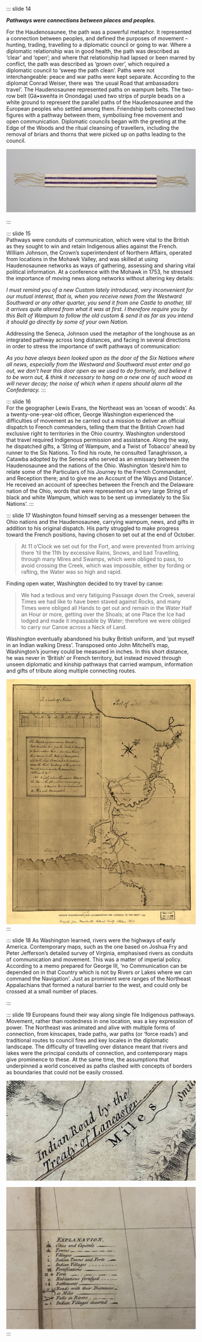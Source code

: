 ::: slide 14

**_Pathways were connections between places and peoples._**

For the Haudenosaunee, the path was a powerful metaphor. It represented a connection between peoples, and defined the purposes of movement – hunting, trading, travelling to a diplomatic council or going to war. Where a diplomatic relationship was in good health, the path was described as ‘clear’ and ‘open’; and where that relationship had lapsed or been marred by conflict, the path was described as ‘grown over’, which required a diplomatic council to ‘sweep the path clean’. Paths were not interchangeable: peace and war paths were kept separate. According to the diplomat Conrad Weiser, there was ‘the usual Road that ambassadors travel’. The Haudenosaunee represented paths on wampum belts. The two- row belt (Gä•sweñta in Onondaga) used two strips of purple beads on a white ground to represent the parallel paths of the Haudenosaunee and the European peoples who settled among them. Friendship belts connected two figures with a pathway between them, symbolising free movement and open communication. Diplomatic councils began with the greeting at the Edge of the Woods and the ritual cleansing of travellers, including the removal of briars and thorns that were picked up on paths leading to the council.

![Two-Row wampum belt, reproduction by Jake Thomas](../assets/img/stories/24-jake-thomas-two-row-wampum-belt-reproduction-1993.jpg)

:::

::: slide 15  
Pathways were conduits of communication, which were vital to the British as they sought to win and retain Indigenous allies against the French. William Johnson, the Crown’s superintendent of Northern Affairs, operated from locations in the Mohawk Valley, and was skilled at using Haudenosaunee networks as ways of gathering, assessing and sharing vital political information. At a conference with the Mohawk in 1753, he stressed the importance of moving news along networks without altering key details:

_I must remind you of a new Custom lately introduced, very inconvenient for our mutual interest, that is, when you receive news from the Westward Southward or any other quarter, you send it from one Castle to another, till it arrives quite altered from what it was at first. I therefore require you by this Belt of Wampum to follow the old custom & send it as far as you intend it should go directly by some of your own Nation._

Addressing the Seneca, Johnson used the metaphor of the longhouse as an integrated pathway across long distances, and facing in several directions in order to stress the importance of swift pathways of communication:

_As you have always been looked upon as the door of the Six Nations where all news, especially from the Westward and Southward must enter and go out, we don’t hear this door open as we used to do formerly, and believe it to be worn out, & think it necessary to hang on a new one of such wood as will never decay; the noise of which when it opens should alarm all the Confederacy._
:::

::: slide 16  
For the geographer Lewis Evans, the Northeast was an ‘ocean of woods’. As a twenty-one-year-old officer, George Washington experienced the difficulties of movement as he carried out a mission to deliver an official dispatch to French commanders, telling them that the British Crown had exclusive right to territories in the Ohio country. Washington understood that travel required Indigenous permission and assistance. Along the way, he dispatched gifts, a ‘String of Wampum, and a Twist of Tobacco’ ahead by runner to the Six Nations. To find his route, he consulted Tanaghrisson, a Catawba adopted by the Seneca who served as an emissary between the Haudenosaunee and the nations of the Ohio. Washington ‘desire’d him to relate some of the Particulars of his Journey to the French Commandant, and Reception there; and to give me an Account of the Ways and Distance’. He received an account of speeches between the French and the Delaware nation of the Ohio, words that were represented on a ‘very large String of black and white Wampum, which was to be sent up immediately to the Six Nations’.
:::

::: slide 17
Washington found himself serving as a messenger between the Ohio nations and the Haudenosaunee, carrying wampum, news, and gifts in addition to his original dispatch. His party struggled to make progress toward the French positions, having chosen to set out at the end of October.

> At 11 o’Clock we set out for the Fort, and were prevented from arriving there ‘til the 11th by excessive Rains, Snows, and bad Travelling, through many Mires and Swamps, which were obliged to pass, to avoid crossing the Creek, which was impossible, either by fording or rafting, the Water was so high and rapid.

Finding open water, Washington decided to try travel by canoe:

> We had a tedious and very fatiguing Passage down the Creek, several Times we had like to have been staved against Rocks, and many Times were obliged all Hands to get out and remain in the Water Half an Hour or more, getting over the Shoals; at one Place the Ice had lodged and made it impassable by Water; therefore we were obliged to carry our Canoe across a Neck of Land.

Washington eventually abandoned his bulky British uniform, and ‘put myself in an Indian walking Dress’. Transposed onto John Mitchell’s map, Washington’s journey could be measured in inches. In this short distance, he was never in ‘British’ or French territory, but instead moved through unseen diplomatic and kinship pathways that carried wampum, information and gifts of tribute along multiple connecting routes.

![Map attached to George Washington's journal to the Ohio](../assets/img/stories/26-GeorgeWashingtonmapaccompanyinghisjournalttotheOhio-1754.jpg)
:::

::: slide 18
As Washington learned, rivers were the highways of early America. Contemporary maps, such as the one based on Joshua Fry and Peter Jefferson’s detailed survey of Virginia, emphasised rivers as conduits of communication and movement. This was a matter of imperial policy. According to a memo prepared for George III, ‘no Communication can be depended on in that Country which is not by Rivers or Lakes where we can command the Navigation’. Just as prominent were ranges of the Northeast Appalachians that formed a natural barrier to the west, and could only be crossed at a small number of places.

:::

::: slide 19
Europeans found their way along single file Indigenous pathways. Movement, rather than rootedness in one location, was a key expression of power. The Northeast was animated and alive with multiple forms of connection, from kinscapes, trade paths, war paths (or ‘force roads’) and traditional routes to council fires and key locales in the diplomatic landscape. The difficulty of travelling over distance meant that rivers and lakes were the principal conduits of connection, and contemporary maps give prominence to these. At the same time, the assumptions that underpinned a world conceived as paths clashed with concepts of borders as boundaries that could not be easily crossed.

![Detail from Fry map of 1754](../assets/img/stories/28a-Fry-1754a.jpg)

![Detail from Mitchell map of XXXX](../assets/img/stories/28b_explanation_legend.jpg)
:::
